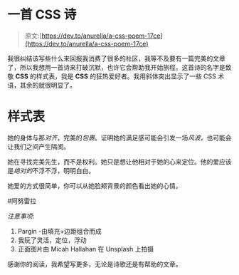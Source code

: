 # 一首 CSS 诗

> 原文:[https://dev.to/anurella/a-css-poem-17ce](https://dev.to/anurella/a-css-poem-17ce)

我很纠结该写些什么来回报我消费了很多的社区，我等不及要有一篇完美的文章了，所以我想用一首诗来打破沉默，也许它会帮助我开始旅程。这首诗的名字是致敬 **CSS** 的样式表，我是 **CSS** 的狂热爱好者。我用斜体突出显示了一些 CSS 术语，其余的就很明显了。

# 样式表

她的身体与那*对齐*，完美的*包裹*。证明她的满足感可能会引发一场*风波*，也可能会让我们之间产生隔阂。

她在寻找完美先生，而不是权利。她只是想让他相对于她的心来定位。他的爱应该是*绝对的*不浮不浮，明明白白。

她爱的方式很简单，你可以从她脸颊背景的颜色看出她的心情。

#阿努雷拉

*注意事项*:

1.  Pargin -由填充+边距组合而成
2.  我玩了灵活，定位，浮动
3.  正面图片由 Micah Hallahan 在 Unsplash 上拍摄

感谢你的阅读，我希望写更多，无论是诗歌还是有帮助的文章。